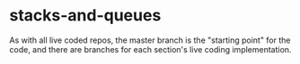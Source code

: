 # stacks-and-queues

As with all live coded repos, the master branch is the "starting point" for the code, and there are branches for each section's live coding implementation.